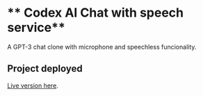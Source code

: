 # ** Codex AI Chat with speech service** 

A GPT-3 chat clone with microphone and speechless funcionality.

## Project deployed

 [Live version here](https://fraanfx-codex.netlify.app/).

